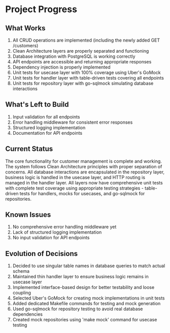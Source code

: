 # Project Progress

## What Works
1. All CRUD operations are implemented (including the newly added GET /customers)
2. Clean Architecture layers are properly separated and functioning
3. Database integration with PostgreSQL is working correctly
4. API endpoints are accessible and returning appropriate responses
5. Dependency injection is properly implemented
6. Unit tests for usecase layer with 100% coverage using Uber's GoMock
7. Unit tests for handler layer with table-driven tests covering all endpoints
8. Unit tests for repository layer with go-sqlmock simulating database interactions

## What's Left to Build
1. Input validation for all endpoints
2. Error handling middleware for consistent error responses
3. Structured logging implementation
4. Documentation for API endpoints

## Current Status
The core functionality for customer management is complete and working. The system follows Clean Architecture principles with proper separation of concerns. All database interactions are encapsulated in the repository layer, business logic is handled in the usecase layer, and HTTP routing is managed in the handler layer. All layers now have comprehensive unit tests with complete test coverage using appropriate testing strategies - table-driven tests for handlers, mocks for usecases, and go-sqlmock for repositories.

## Known Issues
1. No comprehensive error handling middleware yet
2. Lack of structured logging implementation
3. No input validation for API endpoints

## Evolution of Decisions
1. Decided to use singular table names in database queries to match actual schema
2. Maintained thin handler layer to ensure business logic remains in usecase layer
3. Implemented interface-based design for better testability and loose coupling
4. Selected Uber's GoMock for creating mock implementations in unit tests
5. Added dedicated Makefile commands for testing and mock generation
6. Used go-sqlmock for repository testing to avoid real database dependencies
7. Created mock repositories using 'make mock' command for usecase testing
